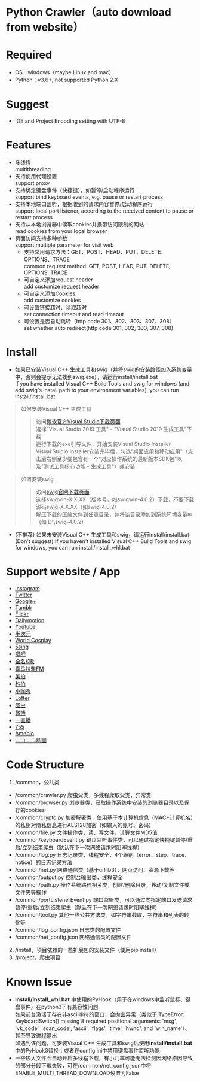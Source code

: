 Python Crawler（auto download from website）
=====
# Required
* OS：windows（maybe Linux and mac）<br>
* Python：v3.6+, not supported Python 2.X

# Suggest
* IDE and Project Encoding setting with UTF-8

# Features
* 多线程<br>
multithreading<br>
* 支持使用代理设置<br>
support proxy<br>
* 支持绑定键盘事件（快捷键），如暂停/启动程序运行<br>
support bind keyboard events, e.g. pause or restart process<br>
* 支持本地端口监听，根据收到的请求内容暂停/启动程序运行<br>
support local port listener, according to the received content to pause or restart process<br>
* 支持从本地浏览器中读取cookies并携带访问限制的网站<br>
read cookies from your local browser<br>
* 页面访问支持多种参数：<br>
support multiple parameter for visit web
  * 支持常用请求方法：GET、POST、HEAD、PUT、DELETE、OPTIONS、TRACE<br>
  common request method: GET, POST, HEAD, PUT, DELETE, OPTIONS, TRACE<br>
  * 可自定义添加request header<br>
  add customize request header<br>
  * 可自定义添加Cookies<br>
  add customize cookies<br>
  * 可设置链接超时、读取超时<br>
  set connection timeout and read timeout<br>
  * 可设置是否自动跳转（http code 301、302、303、307、308）<br>
  set whether auto redirect(http code 301, 302, 303, 307, 308) <br>

# Install
* 如果已安装Visual C++ 生成工具和swig（并将swig的安装路径加入系统变量中，否则会提示无法找到swig.exe），请运行install/install.bat<br>
If you have installed Visual C++ Build Tools and swig for windows (and add swig's install path to your environment variables), you can run install/install.bat <br>
> 如何安装Visual C++ 生成工具
>> 访问[微软官方Visual Studio下载页面](https://visualstudio.microsoft.com/downloads/)<br>
选择"Visual Studio 2019 工具" - "Visual Studio 2019 生成工具"下载<br>
运行下载的exe引导文件、开始安装Visual Studio Installer<br>
Visual Studio Installer安装完毕后，勾选"桌面应用和移动应用"（点击后右侧至少要包含有一个"对应操作系统的最新版本SDK包"以及"测试工具核心功能 - 生成工具"）并安装<br>

> 如何安装swig
>> 访问[swig官网下载页面](http://www.swig.org/download.html)<br>
选择swigwin-X.X.XX（版本号，如swigwin-4.0.2）下载，不要下载源码swig-X.X.XX（如swig-4.0.2）<br>
解压下载的压缩文件到任意目录，并将该目录添加到系统环境变量中（如 D:\swig-4.0.2）

* (不推荐) 如果未安装Visual C++ 生成工具和swig，请运行install/install.bat<br>
(Don't suggest) If you haven't installed Visual C++ Build Tools and swig for windows, you can run install/install_whl.bat<br>

# Support website / App
* [Instagram](https://www.instagram.com/)
* [Twitter](https://twitter.com/)
* [Google+](https://plus.google.com/)
* [Tumblr](https://www.tumblr.com/)
* [Flickr](https://www.flickr.com/)
* [Dailymotion](http://www.dailymotion.com/)
* [Youtube](https://www.youtube.com/)
* [半次元](https://bcy.net/)
* [World Cosplay](http://worldcosplay.net/)
* [5sing](http://5sing.kugou.com/index.html)
* [唱吧](http://changba.com/)
* [全名K歌](http://kg.qq.com/)
* [喜马拉雅FM](http://www.ximalaya.com/)
* [美拍](http://www.meipai.com/)
* [秒拍](https://www.miaopai.com/)
* [小咖秀](https://www.xiaokaxiu.com/)
* [Lofter](http://www.lofter.com/)
* [图虫](https://tuchong.com/)
* [微博](https://weibo.com/)
* [一直播](https://www.yizhibo.com/)
* [755](https://7gogo.jp/)
* [Ameblo](https://ameblo.jp/)
* [ニコニコ动画](http://www.nicovideo.jp/)

# Code Structure
1. /common，公共类<br>
* /common/crawler.py  爬虫父类，多线程爬取父类，异常类<br>
* /common/browser.py  浏览器类，获取操作系统中安装的浏览器目录以及保存的cookies<br>
* /common/crypto.py  加密解密类，使用基于本计算机信息（MAC+计算机名）的私钥对隐私信息进行AES128加密（如输入的账号、密码）<br>
* /common/file.py  文件操作类，读、写文件，计算文件MD5值<br>
* /common/keyboardEvent.py  键盘监听事件类，可以通过指定快捷键暂停/重启/立刻结束爬虫（默认在下一次网络请求时阻塞线程）<br>
* /common/log.py  日志记录类，线程安全，4个级别（error、step、trace、notice）的日志记录方法<br>
* /common/net.py  网络通信类（基于urllib3），网页访问、资源下载等<br>
* /common/output.py  控制台输出类，线程安全<br>
* /common/path.py  操作系统路径相关类，创建/删除目录，移动/复制文件或文件夹等操作<br>
* /common/portListenerEvent.py  端口监听类，可以通过向指定端口发送请求暂停/重启/立刻结束爬虫（默认在下一次网络请求时阻塞线程）<br>
* /common/tool.py  其他一些公共方法类，如字符串截取，字符串和列表的转化等
* /common/log_config.json  日志类的配置文件
* /common/net_config.json  网络通信类的配置文件
2. /install，项目依赖的一些扩展包的安装文件（使用pip install）
3. /project，爬虫项目

# Known Issue
* **install/install_whl.bat** 中使用的PyHook（用于在windows中监听鼠标、键盘事件）在python3下有兼容性问题<br>
如果前台激活了存在非ascii字符的窗口，会抛出异常（类似于 TypeError: KeyboardSwitch() missing 8 required positional arguments: 'msg', 'vk_code', 'scan_code', 'ascii', 'flags', 'time', 'hwnd', and 'win_name'）、甚至导致进程退出<br>
如遇到该问题，可安装Visual C++ 生成工具和swig后使用**install/install.bat**中的PyHook3替换；或者在config.ini中禁用键盘事件监听功能
* 一些较大文件会自动开启多线程下载，有小几率可能无法检测因网络原因导致的部分分段下载失败，可在/common/net_config.json中将ENABLE_MULTI_THREAD_DOWNLOAD设置为False
